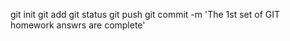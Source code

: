 git init
git add
git status
git push
git commit -m 'The 1st set of GIT homework answrs are complete'
